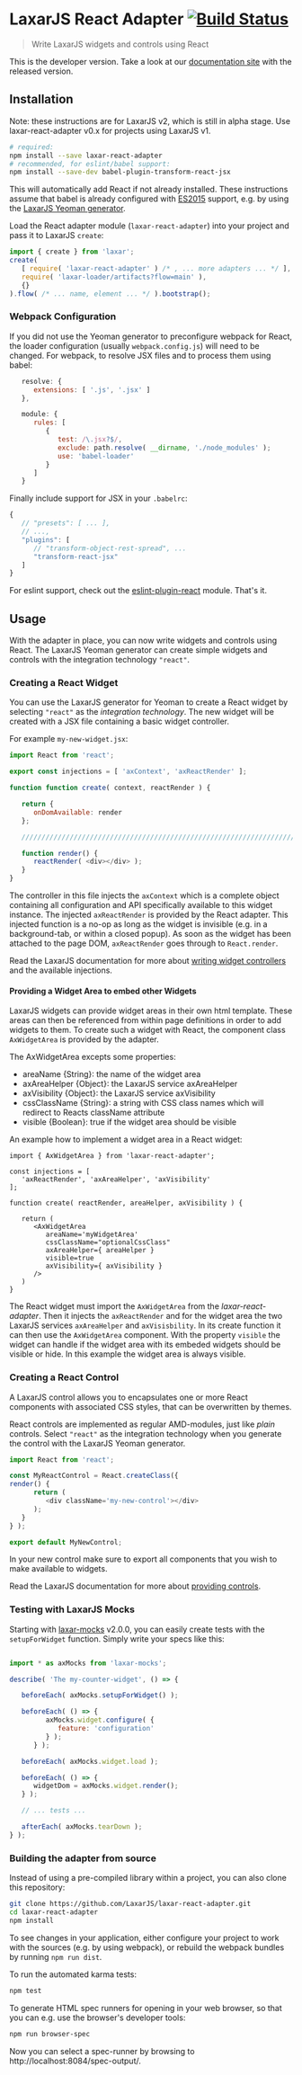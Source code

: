 # LaxarJS React Adapter [![Build Status](https://travis-ci.org/LaxarJS/laxar.svg?branch=master)](https://travis-ci.org/LaxarJS/laxar-react-adapter)

> Write LaxarJS widgets and controls using React

<span class="laxar-developer-view">This is the developer version. Take a look at our <a href="http://www.laxarjs.org/docs/laxar-react-adapter">documentation site</a> with the released version.</span>


## Installation

Note: these instructions are for LaxarJS v2, which is still in alpha stage.
Use laxar-react-adapter v0.x for projects using LaxarJS v1.

```sh
# required:
npm install --save laxar-react-adapter
# recommended, for eslint/babel support:
npm install --save-dev babel-plugin-transform-react-jsx
```

This will automatically add React if not already installed.
These instructions assume that babel is already configured with [ES2015](https://babeljs.io/learn-es2015/) support, e.g. by using the [LaxarJS Yeoman generator](https://laxarjs.org/laxar/).

Load the React adapter module (`laxar-react-adapter`) into your project and pass it to LaxarJS `create`:

```js
import { create } from 'laxar';
create(
   [ require( 'laxar-react-adapter' ) /* , ... more adapters ... */ ],
   require( 'laxar-loader/artifacts?flow=main' ),
   {}
).flow( /* ... name, element ... */ ).bootstrap();
```


### Webpack Configuration

If you did not use the Yeoman generator to preconfigure webpack for React, the loader configuration (usually `webpack.config.js`) will need to be changed.
For webpack, to resolve JSX files and to process them using babel:

```js
   resolve: {
      extensions: [ '.js', '.jsx' ]
   },

   module: {
      rules: [
         {
            test: /\.jsx?$/,
            exclude: path.resolve( __dirname, './node_modules' );
            use: 'babel-loader'
         }
      ]
   }
```

Finally include support for JSX in your `.babelrc`:

```js
{
   // "presets": [ ... ],
   // ...,
   "plugins": [
      // "transform-object-rest-spread", ...
      "transform-react-jsx"
   ]
}
```

For eslint support, check out the [eslint-plugin-react](https://www.npmjs.com/package/eslint-plugin-react) module.
That's it.


## Usage

With the adapter in place, you can now write widgets and controls using React.
The LaxarJS Yeoman generator can create simple widgets and controls with the integration technology `"react"`.


### Creating a React Widget

You can use the LaxarJS generator for Yeoman to create a React widget by selecting `"react"` as the _integration technology_.
The new widget will be created with a JSX file containing a basic widget controller.

For example `my-new-widget.jsx`:

```javascript
import React from 'react';

export const injections = [ 'axContext', 'axReactRender' ];

function function create( context, reactRender ) {

   return {
      onDomAvailable: render
   };

   ///////////////////////////////////////////////////////////////////////////////////////////////////////////

   function render() {
      reactRender( <div></div> );
   }
}

```

The controller in this file injects the `axContext` which is a complete object containing all configuration and API specifically available to this widget instance.
The injected `axReactRender` is provided by the React adapter.
This injected function is a no-op as long as the widget is invisible (e.g. in a background-tab, or within a closed popup).
As soon as the widget has been attached to the page DOM, `axReactRender` goes through to `React.render`.

Read the LaxarJS documentation for more about [writing widget controllers](https://github.com/LaxarJS/laxar/blob/master/docs/manuals/writing_widget_controllers.md) and the available injections.


#### Providing a Widget Area to embed other Widgets

LaxarJS widgets can provide widget areas in their own html template.
These areas can then be referenced from within page definitions in order to add widgets to them.
To create such a widget with React, the component class `AxWidgetArea` is provided by the adapter.

The AxWidgetArea excepts some properties:

- areaName {String}: the name of the widget area
- axAreaHelper {Object}: the LaxarJS service axAreaHelper
- axVisibility {Object}: the LaxarJS service axVisibility
- cssClassName {String}: a string with CSS class names which will redirect to Reacts className attribute
- visible {Boolean}: true if the widget area should be visible

An example how to implement a widget area in a React widget:

```
import { AxWidgetArea } from 'laxar-react-adapter';

const injections = [
   'axReactRender', 'axAreaHelper', 'axVisibility'
];

function create( reactRender, areaHelper, axVisibility ) {

   return (
      <AxWidgetArea
         areaName='myWidgetArea'
         cssClassName="optionalCssClass"
         axAreaHelper={ areaHelper }
         visible=true
         axVisibility={ axVisibility }
      />
   )
}
```

The React widget must import the `AxWidgetArea` from the *laxar-react-adapter*.
Then it injects the `axReactRender` and for the widget area the two LaxarJS services `axAreaHelper` and `axVisisbility`.
In its create function it can then use the `AxWidgetArea` component.
With the property `visible` the widget can handle if the widget area with its embeded widgets should be visible or hide.
In this example the widget area is always visible.


### Creating a React Control

A LaxarJS control allows you to encapsulates one or more React components with associated CSS styles, that can be overwritten by themes.

React controls are implemented as regular AMD-modules, just like *plain* controls.
Select `"react"` as the integration technology when you generate the control with the LaxarJS Yeoman generator.

```javascript
import React from 'react';

const MyReactControl = React.createClass({
render() {
      return (
         <div className='my-new-control'></div>
      );
   }
} );

export default MyNewControl;
```

In your new control make sure to export all components that you wish to make available to widgets.

Read the LaxarJS documentation for more about [providing controls](https://github.com/LaxarJS/laxar/blob/master/docs/manuals/providing_controls.md).


### Testing with LaxarJS Mocks

Starting with [laxar-mocks](https://github.com/LaxarJS/laxar-mocks) v2.0.0, you can easily create tests with the `setupForWidget` function.
Simply write your specs like this:

```js

import * as axMocks from 'laxar-mocks';

describe( 'The my-counter-widget', () => {

   beforeEach( axMocks.setupForWidget() );

   beforeEach( () => {
         axMocks.widget.configure( {
            feature: 'configuration'
         } );
      } );

   beforeEach( axMocks.widget.load );

   beforeEach( () => {
      widgetDom = axMocks.widget.render();
   } );

   // ... tests ...

   afterEach( axMocks.tearDown );
} );
```


### Building the adapter from source

Instead of using a pre-compiled library within a project, you can also clone this repository:

```sh
git clone https://github.com/LaxarJS/laxar-react-adapter.git
cd laxar-react-adapter
npm install
```

To see changes in your application, either configure your project to work with the sources (e.g. by using webpack), or rebuild the webpack bundles by running `npm run dist`.

To run the automated karma tests:

```sh
npm test
```

To generate HTML spec runners for opening in your web browser, so that you can e.g. use the browser's developer tools:

```sh
npm run browser-spec
```

Now you can select a spec-runner by browsing to http://localhost:8084/spec-output/.
